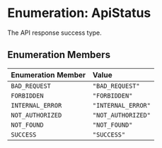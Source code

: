 # Enumeration: ApiStatus

The API response success type.

## Enumeration Members

| Enumeration Member | Value |
| :------ | :------ |
| `BAD_REQUEST` | `"BAD_REQUEST"` |
| `FORBIDDEN` | `"FORBIDDEN"` |
| `INTERNAL_ERROR` | `"INTERNAL_ERROR"` |
| `NOT_AUTHORIZED` | `"NOT_AUTHORIZED"` |
| `NOT_FOUND` | `"NOT_FOUND"` |
| `SUCCESS` | `"SUCCESS"` |
